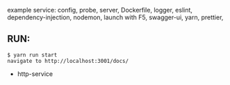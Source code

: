 example service:
config, probe, server, Dockerfile, logger, eslint, dependency-injection, nodemon, launch with F5, swagger-ui, yarn, prettier,

## RUN:
    $ yarn run start  
    navigate to http://localhost:3001/docs/  

- http-service

<!-- run local with docker: -->
<!-- $ docker build -t foo . && docker run -it --env-file test/.env foo -->